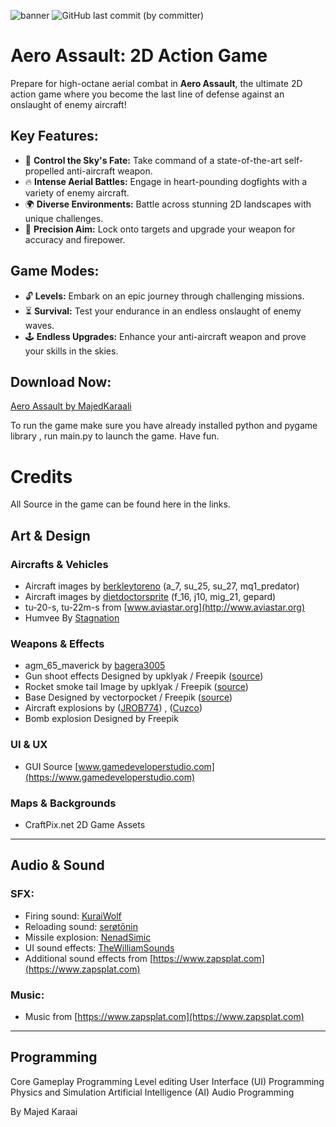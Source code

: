 




![banner](https://github.com/majedkaraali/Aero-Assault/assets/47135751/6f7e05ad-d396-4cdc-bfb0-96ee79d53068)
![GitHub last commit (by committer)](https://img.shields.io/github/last-commit/majedkaraali/Aero-Assault)

# Aero Assault: 2D Action Game

Prepare for high-octane aerial combat in **Aero Assault**, the ultimate 2D action game where you become the last line of defense against an onslaught of enemy aircraft!

## Key Features:

- 🚀 **Control the Sky's Fate:** Take command of a state-of-the-art self-propelled anti-aircraft weapon.
- 🔥 **Intense Aerial Battles:** Engage in heart-pounding dogfights with a variety of enemy aircraft.
- 🌍 **Diverse Environments:** Battle across stunning 2D landscapes with unique challenges.
- 🎯 **Precision Aim:** Lock onto targets and upgrade your weapon for accuracy and firepower.

## Game Modes:

- 🔓 **Levels:** Embark on an epic journey through challenging missions.
- ⏳ **Survival:** Test your endurance in an endless onslaught of enemy waves.
- 🕹️ **Endless Upgrades:** Enhance your anti-aircraft weapon and prove your skills in the skies.



## Download Now:

[Aero Assault by MajedKaraali](https://majedkaraali.itch.io/aero-assault)


To run the game make sure you have already installed python and pygame library ,
run main.py to launch the game.
Have fun.
















# Credits
All Source in the game can be found here in the links.
## Art & Design

### Aircrafts & Vehicles

- Aircraft images by [berkleytoreno](https://www.deviantart.com/berkleytoreno) (a_7, su_25, su_27, mq1_predator)
- Aircraft images by [dietdoctorsprite](https://www.deviantart.com/dietdoctorsprite) (f_16, j10, mig_21, gepard)
- tu-20-s, tu-22m-s from [www.aviastar.org](http://www.aviastar.org)
- Humvee By [Stagnation](https://opengameart.org/users/stagnation)

### Weapons & Effects

- agm_65_maverick by [bagera3005](https://www.deviantart.com/bagera3005)
- Gun shoot effects Designed by upklyak / Freepik ([source](https://www.freepik.com/free-vector/realistic-set-gun-shots-with-fire-smoke_9750025.htm#query=gun%20flash&position=0&from_view=keyword&track=ais))
- Rocket smoke tail Image by upklyak / Freepik ([source](https://www.freepik.com/free-vector/rocket-smoke-speed-fire-trail-cloud-vector-isolated-effect-3d-realistic-plane-jet-launch-contrail-flame-spray-shuttle-spaceship-takeoff-explosionin-sky-aircraft-condensation-track-texture_60900820.htm#page=3&query=bullet%20sprite&position=5&from_view=search&track=ais#page=3&query=b&from_query=undefined&position=0&from_view=search&track=ais))
- Base Designed by vectorpocket / Freepik ([source](https://www.freepik.com/free-vector/prison-jail-building-fenced-with-guard-observation-posts-high-fence-with-strained-barbed-wire-searchlights-projectors-watchtowers-cartoon-vector-illustration-isolated_4997269.htm#query=2d%20army%20tower&position=2&from_view=search&track=ais)) 
- Aircraft explosions by  ([JROB774](https://opengameart.org/users/jrob774)) , ([Cuzco](https://opengameart.org/users/Cuzco))
- Bomb explosion Designed by Freepik

### UI & UX

- GUI Source [www.gamedeveloperstudio.com](https://www.gamedeveloperstudio.com)

### Maps & Backgrounds

- CraftPix.net 2D Game Assets

---

## Audio & Sound

### SFX:

- Firing sound: [KuraiWolf](https://opengameart.org/users/kuraiwolf)
- Reloading sound: [serøtōnin](https://freesound.org/people/ser%C3%B8t%C5%8Dnin/)
- Missile explosion: [NenadSimic](https://opengameart.org/users/nenadsimic)
- UI sound effects: [TheWilliamSounds](https://freesound.org/people/TheWilliamSounds/)
- Additional sound effects from [https://www.zapsplat.com](https://www.zapsplat.com)

### Music:

- Music from [https://www.zapsplat.com](https://www.zapsplat.com)

---

## Programming

Core Gameplay Programming
Level editing
User Interface (UI) Programming
Physics and Simulation
Artificial Intelligence (AI)
Audio Programming

By Majed Karaai
